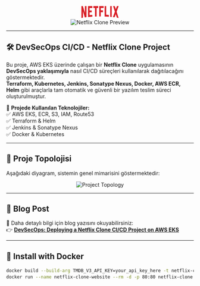 <div align="center">
  <a href="http://netflix-clone-with-tmdb-using-react-mui.vercel.app/">
    <img src="./public/assets/netflix-logo.png" alt="Netflix Clone Logo" width="100" height="32">
  </a>
</div>

<div align="center">
  <img src="https://github.com/user-attachments/assets/9c3aeb8e-8fc1-478b-bd59-907388c20e11" alt="Netflix Clone Preview">
</div>

---

## 🛠️ DevSecOps CI/CD - Netflix Clone Project

Bu proje, AWS EKS üzerinde çalışan bir **Netflix Clone** uygulamasının **DevSecOps yaklaşımıyla** nasıl CI/CD süreçleri kullanılarak dağıtılacağını göstermektedir.  
**Terraform, Kubernetes, Jenkins, Sonatype Nexus, Docker, AWS ECR, Helm** gibi araçlarla tam otomatik ve güvenli bir yazılım teslim süreci oluşturulmuştur.  

📌 **Projede Kullanılan Teknolojiler:**  
✅ AWS EKS, ECR, S3, IAM, Route53  
✅ Terraform & Helm  
✅ Jenkins & Sonatype Nexus  
✅ Docker & Kubernetes  

---

## 📌 Proje Topolojisi

Aşağıdaki diyagram, sistemin genel mimarisini göstermektedir:

<div align="center">
  <img src="https://github.com/user-attachments/assets/4452878a-73e9-4ab1-a0c0-a6a9c7daee29" alt="Project Topology">
</div>

---

## 📖 Blog Post
📌 Daha detaylı bilgi için blog yazısını okuyabilirsiniz:  
👉 **[DevSecOps: Deploying a Netflix Clone CI/CD Project on AWS EKS](https://www.serdarbayram.net/devsecops-deploying-a-netflix-clone-ci-cd-project-on-aws-eks.html)**

---

## 🚀 Install with Docker

```bash
docker build --build-arg TMDB_V3_API_KEY=your_api_key_here -t netflix-clone .
docker run --name netflix-clone-website --rm -d -p 80:80 netflix-clone
